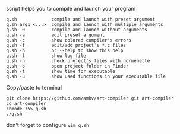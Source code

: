script helps you to compile and launch your program

    q.sh		     compile and launch with preset argument
    q.sh arg1 <...>  compile and launch with multiple arguments
    q.sh -0		     compile and launch without arguments
    q.sh -a		     edit preset argument
    q.sh -c		     show colored compiler's errors
    q.sh -f		     edit/add project's *.c files
    q.sh -h		     or --help to show this help
    q.sh -l		     show log file
    q.sh -n		     check project's files with normenette
    q.sh -o		     open project folder in Finder
    q.sh -t		     show time for executable
    q.sh -u		     show used functions in your executable file
    
Copy/paste to terminal

    git clone https://github.com/amkv/art-compiler.git art-compiler
    cd art-compiler
    chmode 755 q.sh
    ./q.sh

don't forget to configure
`vim q.sh`
